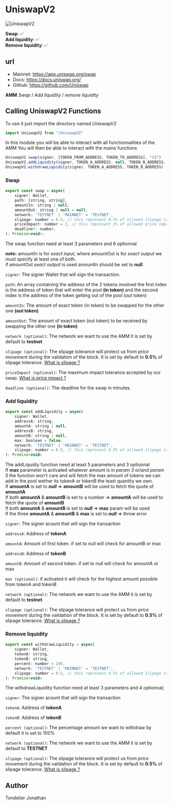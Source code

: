 # UniswapV2  
![UniswapV2](https://miro.medium.com/v2/resize:fit:1400/format:webp/1*OO0PAhVVZA4dJqaz-A8OWw.png)  

**Swap**: ✅    
**Add liquidity**: ✅    
**Remove liquidity**: ✅    
  
## url
- Mainnet: https://app.uniswap.org/swap
- Docs: https://docs.uniswap.org/
- Github: https://github.com/Uniswap
  
**AMM** *Swap* / *Add liquidity* / *remove liquidity*  

## Calling UniswapV2 Functions

To use it just import the directory named *UniswapV2*  
```javascript
import UniswapV2 from "/UniswapV2"
```

In this module you will be able to interact with all functionnalities of the AMM
You will then be able to interact with the mains functions

```javascript
UniswapV2.swap(signer, [TOKEN_FROM_ADDRESS, TOKEN_TO_ADDRESS], "23")
UniswapV2.addLiquidity(signer, TOKEN_A_ADDRESS, null, TOKEN_B_ADDRESS, null, 1)
UniswapV2.withdrawLiquidity(signer, TOKEN_A_ADDRESS, TOKEN_B_ADDRESS)
```

### Swap  
```javascript
export const swap = async(
    signer: Wallet,
    path: [string, string],
    amountIn: string | null,
    amountOut: string | null = null,
    network: 'TESTNET' | 'MAINNET' = 'TESTNET',
    slipage: number = 0.5, // this represent 0.5% of allowed slipage (default)
    priceImpact: number = 2, // this represent 2% of allowed price impact (default)
    deadline?: number,
): Promise<void>;
```
The swap function need at least 3 parameters and 6 optionnal  

**note:** amountIn is for *exact input*, where amountOut is for *exact output* we must specify at least one of both.  
          if amountOut *exact output* is used amountIn should be set to ***null***.  
  
`signer`: The signer Wallet that will sign the transaction.  
  
`path`: An array containing the address of the 2 tokens involved the first index is the address of token that will enter the pool **(in token)** and the second index is the address of the token getting out of the pool (out token)  
  
`amountIn`: The amount of exact token (in token) to be swapped for the other one **(out token)**  
  
`amountOut`: The amount of exact token (out token) to be received by swapping the other one **(in token)**  
  
`network (optional)`: The network we want to use the AMM it is set by default to **testnet**  
  
`slipage (optional)`: The slipage tolerance will protect us from *price movement* during the validation of the block. It is set by default to **0.5%** of slipage tolerance. [What is slipage ?](https://support.uniswap.org/hc/en-us/articles/8643879653261-What-is-Price-Slippage-)  
  
`priceImpact (optional)`: The maximum impact tolerance accepted by our swap. [What is price impact ?](https://support.uniswap.org/hc/en-us/articles/8671539602317-What-is-Price-Impact-#:~:text=Price%20Impact%20is%20the%20change,size%20of%20the%20liquidity%20pool.)  
  
`deadline (optional)`: The deadline for the swap in minutes.  
  
### Add liquidity  
  
```javascript
export const addLiquidity = async(
    signer: Wallet,                        
    addressA: string,                       
    amountA: string | null,     
    addressB: string,                       
    amountB: string | null,     
    max: boolean = false,                         
    network: 'TESTNET' | 'MAINNET' = 'TESTNET',            
    slipage: number = 0.5, // this represent 0.5% of allowed slipage (default)
): Promise<void>
```
The addLiquidiy function need at least 5 parameters and 3 optionnal  
If **max** parameter is activated whatever amount is in *param 3* or/and *param 5* the function won't care and will fetch the max amount of tokens we can add in the pool wether its tokenA or tokenB the least quantity we own.  
If **amountA** is set to ***null*** => **amountB** will be used to fetch the quote of **amountA**  
If both **amountA** & **amountB** is set to a number => **amountA** will be used to fetch the quote of **amountB**  
If both **amountA** & **amountB** is set to ***null*** => **max** param will be used   
If the three **amountA** & **amountB** & **max** is set to ***null*** => throw error  
  
`signer`: The signer acount that will sign the transaction  
  
`addressA`: Address of **tokenA**  
  
`amountA`: Amount of first token. if set to null will check for amountB or max  
  
`addressB`: Address of **tokenB**  
  
`amountB`: Amount of second token. if set to null will check for amountA or max  
  
`max (optional)`: if activated it will check for the highest amount possible from tokenA and tokenB  
  
`network (optional)`: The network we want to use the AMM it is set by default to **testnet**  
  
`slipage (optional)`: The slipage tolerance will protect us from *price movement* during the validation of the block. It is set by default to **0.5%** of slipage tolerance. [What is slipage ?](https://support.uniswap.org/hc/en-us/articles/8643879653261-What-is-Price-Slippage-)  
  
  
### Remove liquidity  
  
```javascript
export const withdrawLiquidity = async(
    signer: Wallet, 
    tokenA: string, 
    tokenB: string, 
    percent: number = 100, 
    network: 'TESTNET' | 'MAINNET' = 'TESTNET', 
    slipage: number = 0.5, // this represent 0.5% of allowed slipage (default)
): Promise<void>
```
The withdrawLiquidity function need at least 3 parameters and 4 optionnal;   
  
`signer`: The signer acount that will sign the transaction  
  
`tokenA`: Address of **tokenA**  
  
`tokenB`: Address of **tokenB**  
  
`percent (optional)`: The percentage amount we want to withdraw by default it is set to 100%  
  
`network (optional)`: The network we want to use the AMM it is set by default to **TESTNET**  
   
`slipage (optional)`: The slipage tolerance will protect us from *price movement* during the validation of the block. It is set by default to **0.5%** of slipage tolerance. [What is slipage ?](https://support.uniswap.org/hc/en-us/articles/8643879653261-What-is-Price-Slippage-)   
  
  
## Author
 
Tondelier Jonathan